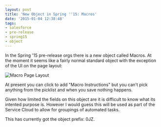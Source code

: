 ```yaml
---
layout: post
title: 'New Object in Spring ''15: Macros'
date: '2015-01-04 12:38:48'
tags:
- salesforce
- pre-release
- spring15
- object
---
```


In the Spring '15 pre-release orgs there is a new object called Macros. At the moment it seems like a fairly normal standard object with the exception of the UI on the page layout:

![Macro Page Layout](/content/images/2015/01/macros-layout-1.png)

At present you can click to add "Macro Instructions" but you can't pick anything from the picklist and when you save nothing happens.

Given how limited the fields on this object are it is difficult to know what its intented purpose is. However I would guess this will be used as part of the Service Cloud to allow for groupings of automated tasks. 

This has currently got the object prefix: 0JZ.